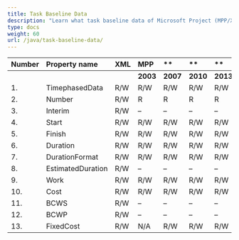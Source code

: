 ```yaml
---
title: Task Baseline Data
description: "Learn what task baseline data of Microsoft Project (MPP/XML) files are can be written or read by Aspose.Tasks for Java."
type: docs
weight: 60
url: /java/task-baseline-data/
---
```


|**Number** |**Property name** |**XML** |**MPP** |** |** |**  |** |** |**Comments** |
| :- | :- | :- | :- | :- | :- | :- | :- | :- | :- |
| | | |**2003** |**2007** |**2010** |**2013** |**2016** |**2019** | |
|1. |TimephasedData |R/W |R/W |R/W |R/W |R/W |R/W |R/W | |
|2. |Number |R/W |R |R |R |R |R |R | |
|3. |Interim |R/W |– |– |– |– |– |– | |
|4. |Start |R/W |R/W |R/W |R/W |R/W |R/W |R/W | |
|5. |Finish |R/W |R/W |R/W |R/W |R/W |R/W |R/W | |
|6. |Duration |R/W |R/W |R/W |R/W |R/W |R/W |R/W | |
|7. |DurationFormat |R/W |R/W |R/W |R/W |R/W |R/W |R/W | |
|8. |EstimatedDuration |R/W |– |– |– |– |– |– | |
|9. |Work |R/W |R/W |R/W |R/W |R/W |R/W |R/W | |
|10. |Cost |R/W |R/W |R/W |R/W |R/W |R/W |R/W | |
|11. |BCWS |R/W |– |– |– |– |– |– | |
|12. |BCWP |R/W |– |– |– |– |– |– | |
|13. |FixedCost |R/W |N/A |R/W |R/W |R/W |R/W |R/W | |

